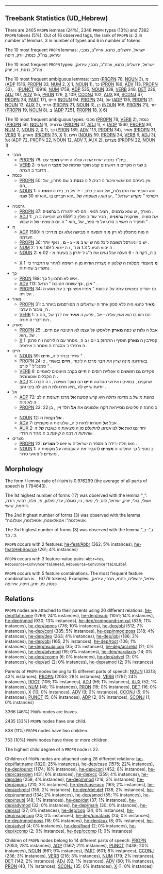 

--------------------------------------------------------------------------------

## Treebank Statistics (UD_Hebrew)

There are 2405 `PROPN` lemmas (24%), 2348 `PROPN` types (13%) and 7392 `PROPN` tokens (5%).
Out of 16 observed tags, the rank of `PROPN` is: 2 in number of lemmas, 3 in number of types and 6 in number of tokens.

The 10 most frequent `PROPN` lemmas: ישראל, ירושלים, כהנא, ארה"ב, מכבי, עיראק, צה"ל, כנסת, יורק, חיפה

The 10 most frequent `PROPN` types:  ישראל, ירושלים, כהנא, ארה"ב, מכבי, עיראק, צה"ל, כנסת, ניו, יורק

The 10 most frequent ambiguous lemmas: מכבי ([PROPN]() 78, [NOUN]() 3), מ ([ADP]() 1516, [PROPN]() 33, [NUM]() 2, [X]() 1, [NOUN]() 1), כך ([PRON]() 189, [ADV]() 113, [PROPN]() 32), _ ([PUNCT]() 16916, [NUM]() 1759, [ADP]() 535, [NOUN]() 338, [VERB]() 248, [DET]() 229, [ADJ]() 187, [ADV]() 155, [PRON]() 129, [X]() 109, [CCONJ]() 102, [AUX]() 88, [SCONJ]() 47, [PROPN]() 24, [PART]() 17), חיים ([NOUN]() 94, [PROPN]() 24), אל ([ADP]() 135, [PROPN]() 21, [NOUN]() 12, [AUX]() 2), אריה ([PROPN]() 21, [NOUN]() 3), בן ([NOUN]() 168, [PROPN]() 21), דוד ([PROPN]() 19, [NOUN]() 8), ב ([ADP]() 7251, [PROPN]() 18, [X]() 6)

The 10 most frequent ambiguous types:  מכבי ([PROPN]() 78, [VERB]() 2), כנסת ([PROPN]() 50, [NOUN]() 1), גרמניה ([PROPN]() 37, [ADJ]() 1), מ ([ADP]() 1560, [PROPN]() 36, [NUM]() 2, [NOUN]() 2, [X]() 1), כך ([PRON]() 189, [ADV]() 113, [PROPN]() 34), מאיר ([PROPN]() 31, [VERB]() 1), מארק ([PROPN]() 25, [X]() 1), חיים ([NOUN]() 59, [PROPN]() 24, [VERB]() 6, [ADJ]() 3), אל ([ADP]() 72, [PROPN]() 22, [NOUN]() 12, [ADV]() 7, [AUX]() 2), מצרים ([PROPN]() 22, [NOUN]() 1)


* מכבי
  * [PROPN]() 78: בית"ר נתניה יארח את ה עולה ה חדש <b>מכבי</b> עכו .
  * [VERB]() 2: ב שני ה מקרים ה ראשונים קבע חוקר שרפות של <b>מכבי</b> ה אש כי מדובר ב הצתה .
* כנסת
  * [PROPN]() 50: אין ביניהם _הם אנשי ציבור ה רצים ל ה_ <b>כנסת</b> ב שם פתרון_ _של_ _הם .
  * [NOUN]() 1: הוא העביר את התנצלות_ _של_ _הוא ב כתב - יד אל רב בית ה <b>כנסת</b> ה רפורמי " מקדש ישראל " , ש הוא ו משפחה_ _של_ _הוא חברים בו _הוא זה 30 שנה .
* גרמניה
  * [PROPN]() 37: מארק , ש שנא גרמנים , הציב תנאי : הם לא יתגוררו ב <b>גרמניה</b> .
  * [ADJ]() 1: את סוניה , שחקנית <b>גרמניה</b> , הכיר עוד ב פולין ב 6591 כש הופיעה ב ה_ תפקיד ה ראשי ב סרט על פי ספר_ _של_ _הוא " ה יום ה שמיני של ה שבוע " .
* מ
  * [ADP]() 1560: ה מוח מתפלץ לא רק <b>מ</b> ה תופעה ה מבישה אלא גם <b>מ</b> דרכי ה הערמה .
  * [PROPN]() 36: יש ב יוניוורסל תשובה ל כל מה ש יש ב <b>מ</b> - ג - <b>מ</b> , ו אף יותר .
  * [NUM]() 2: ה יבוא הגיע ל 1.3 <b>מ</b> ד , ו ה ייצוא ל 149 <b>מ</b> ד .
  * [NOUN]() 2: ב ה_ דקה ה - 6 העלה יובל נעים את ר"ג ל יתרון ב בעיטה מ - 02 <b>מ</b> .
  * [X]() 1: <b>מ</b> מועמדי מפלגת ה שלטון ה מצרית הודחו מן ה רשימה לאחר ש התברר כי נחשדו ב שחיתות .
* כך
  * [PRON]() 189: איש לא התכוון ל <b>כך</b> .
  * [ADV]() 113: אכן , <b>כך</b> עשתה חטיבת " הראל " .
  * [PROPN]() 34: גם יהודים נמצאים עתה על ה כוונת " אמרו אנשי <b>כך</b> ב עת מסע ה הלווייה .
* מאיר
  * [PROPN]() 31: <b>מאיר</b> כהנא היה ללא ספק אחד ה ישראלים ה מפורסמים ביותר ב ה_ ציבור ה ערבי .
  * [VERB]() 1: הם ראו בו _הוא מעין שליח - אל , פרשן ה <b>מאיר</b> את דרך_ _של_ _הם ב רוח דברי ה תורה .
* מארק
  * [PROPN]() 25: אבל ה גלות ש כפה <b>מארק</b> חלאסקו על עצמו לא היטיבה עם חיים_ _של_ _הוא .
  * [X]() 1: קפידבין ה <b>מארק</b> הוסיף ו התחזק ב יום ו ב ה_ מסחר עם ה לירטה ו ה פרנק ה צרפתי ב מסגרת ה מסחר ב אירופה .
* חיים
  * [NOUN]() 59: שריד נבחר ל ה_ <b>חיים</b> " .
  * [PROPN]() 24: באחרונה מינה שרון את חבר מרכז ה ליכוד , <b>חיים</b> באשרי , כ סמנכ"ל " לורם " .
  * [VERB]() 6: פקידים גם חוששים מ אפליית רוסים ה <b>חיים</b> בקרב מיעוטים לאומיים ה מקבלים אוטונומיה .
  * [ADJ]() 3: שחקנים , במאים ו אירועי הסרטה <b>חיים</b> הם מוקד משיכה , ו ה חברה יודעת ש יש לה _היא תרנגולת ה מטילה ביצי זהב .
* אל
  * [ADP]() 72: כהונת מושל ב מדינה גדולה היא קרש קפיצה <b>אל</b> מרכז תשומת ה לב ה לאומית .
  * [PROPN]() 22: ב מחנה ה פליטים נוסייראת דקרו אלמונים את <b>אל</b> חלד זיין , בן 22 .
  * [NOUN]() 12: <b>אל</b> נקמות ה .
  * [ADV]() 7: אבל <b>אל</b> תטרחו לדווח ל ה_ שלטונות ה מקומיים .
  * [AUX]() 2: יחד עם זאת <b>אל</b> לנו _אנחנו להתעלם מן ה מציאות ה כואבת של ה שחיתות ה רבה ה קיימת ב ה_ מגזר ה חרדי .
* מצרים
  * [PROPN]() 22: מאז חלה ירידה ב מספר ה ישראלים ש יצאו ל <b>מצרים</b> .
  * [NOUN]() 1: ב נוסף ל כך החליטו ה <b>מצרים</b> להגביר את ה אבטחה על מקומות ה מועדים ל פיגועי טרור .

## Morphology

The form / lemma ratio of `PROPN` is 0.976299 (the average of all parts of speech is 1.794643).

The 1st highest number of forms (17) was observed with the lemma “_”: אשלי, בולי, יורק, ישראל, לוס, לי, נאפי, ניו, סגולה, עדי, פולטן, פי, פלה, רביעי, רודה, רוחמה, שישי.

The 2nd highest number of forms (3) was observed with the lemma “אטאלנטה”: אטאלאנטה, אטאלנטה, אטלנטה.

The 3rd highest number of forms (3) was observed with the lemma “ב”: ב, בי, בך.

`PROPN` occurs with 2 features: [he-feat/Abbr]() (362; 5% instances), [he-feat/HebSource]() (261; 4% instances)

`PROPN` occurs with 3 feature-value pairs: `Abbr=Yes`, `HebSource=ConvUncertainHead`, `HebSource=ConvUncertainLabel`

`PROPN` occurs with 5 feature combinations.
The most frequent feature combination is `_` (6776 tokens).
Examples: ישראל, ירושלים, כהנא, מכבי, עיראק, כנסת, ניו, יורק, חיפה, אירופה


## Relations

`PROPN` nodes are attached to their parents using 20 different relations: [he-dep/flat:name]() (1766; 24% instances), [he-dep/nsubj]() (1051; 14% instances), [he-dep/nmod]() (930; 13% instances), [he-dep/compound:smixut]() (835; 11% instances), [he-dep/appos]() (776; 10% instances), [he-dep/obl]() (512; 7% instances), [he-dep/conj]() (385; 5% instances), [he-dep/nmod:poss]() (318; 4% instances), [he-dep/dep]() (263; 4% instances), [he-dep/iobj]() (186; 3% instances), [he-dep/obj]() (165; 2% instances), [he-dep/root]() (106; 1% instances), [he-dep/nsubj:cop]() (35; 0% instances), [he-dep/acl:relcl]() (21; 0% instances), [he-dep/advmod]() (16; 0% instances), [he-dep/parataxis]() (14; 0% instances), [he-dep/ccomp]() (6; 0% instances), [he-dep/advcl]() (3; 0% instances), [he-dep/acl]() (2; 0% instances), [he-dep/amod]() (2; 0% instances)

Parents of `PROPN` nodes belong to 15 different parts of speech: [NOUN]() (3213; 43% instances), [PROPN]() (2053; 28% instances), [VERB]() (1797; 24% instances), [ROOT]() (106; 1% instances), [ADJ]() (56; 1% instances), [AUX]() (52; 1% instances), [NUM]() (48; 1% instances), [PRON]() (19; 0% instances), [DET]() (16; 0% instances), [X]() (10; 0% instances), [ADV]() (9; 0% instances), [CCONJ]() (5; 0% instances), [PUNCT]() (5; 0% instances), [ADP]() (2; 0% instances), [SCONJ]() (1; 0% instances)

3366 (46%) `PROPN` nodes are leaves.

2435 (33%) `PROPN` nodes have one child.

838 (11%) `PROPN` nodes have two children.

753 (10%) `PROPN` nodes have three or more children.

The highest child degree of a `PROPN` node is 22.

Children of `PROPN` nodes are attached using 28 different relations: [he-dep/flat:name]() (1820; 25% instances), [he-dep/case]() (1575; 22% instances), [he-dep/punct]() (1174; 16% instances), [he-dep/conj]() (452; 6% instances), [he-dep/case:gen]() (431; 6% instances), [he-dep/cc]() (259; 4% instances), [he-dep/dep]() (258; 4% instances), [he-dep/nmod]() (216; 3% instances), [he-dep/appos]() (210; 3% instances), [he-dep/case:acc]() (163; 2% instances), [he-dep/acl:relcl]() (155; 2% instances), [he-dep/det:def]() (138; 2% instances), [he-dep/nummod]() (134; 2% instances), [he-dep/amod]() (55; 1% instances), [he-dep/nsubj]() (48; 1% instances), [he-dep/det]() (37; 1% instances), [he-dep/advmod]() (32; 0% instances), [he-dep/mark]() (30; 0% instances), [he-dep/acl]() (27; 0% instances), [he-dep/cop]() (24; 0% instances), [he-dep/nsubj:cop]() (24; 0% instances), [he-dep/parataxis]() (24; 0% instances), [he-dep/nmod:poss]() (18; 0% instances), [he-dep/aux]() (8; 0% instances), [he-dep/advcl]() (4; 0% instances), [he-dep/fixed]() (2; 0% instances), [he-dep/xcomp]() (2; 0% instances), [he-dep/ccomp]() (1; 0% instances)

Children of `PROPN` nodes belong to 14 different parts of speech: [PROPN]() (2053; 28% instances), [ADP]() (1567; 21% instances), [PUNCT]() (1438; 20% instances), [NOUN]() (661; 9% instances), [PART]() (601; 8% instances), [CCONJ]() (236; 3% instances), [VERB]() (216; 3% instances), [NUM]() (179; 2% instances), [DET]() (142; 2% instances), [ADJ]() (92; 1% instances), [ADV]() (60; 1% instances), [PRON]() (40; 1% instances), [SCONJ]() (35; 0% instances), [X]() (1; 0% instances)

